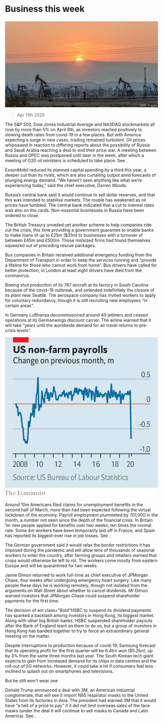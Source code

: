 ###### 

# Business this week 

#####  

![image](images/20200411_WWP501.jpg) 

> Apr 11th 2020 

The S&amp;P 500, Dow Jones Industrial Average and NASDAQ stockmarkets all rose by more than 5% on April 6th, as investors reacted positively to slowing death rates from covid-19 in a few places. But with America expecting a surge in new cases, trading remained turbulent. Oil prices whipsawed in reaction to differing reports about the possibility of Russia and Saudi Arabia reaching a deal to end their price war. A meeting between Russia and OPEC was postponed until later in the week, after which a meeting of G20 oil ministers is scheduled to take place. See .


ExxonMobil reduced its planned capital spending by a third this year, a deeper cut than its rivals, which are also curtailing output amid forecasts of plunging energy demand. “We haven’t seen anything like what we’re experiencing today,” said the chief executive, Darren Woods.

Russia’s central bank said it would continue to sell dollar reserves, and that this was intended to stabilise markets. The rouble has weakened as oil prices have tumbled. The central bank indicated that a cut to interest rates was also on the cards. Non-essential businesses in Russia have been ordered to close.

The British Treasury unveiled yet another scheme to help companies ride out the crisis, this time providing a government guarantee to enable banks to make loans of up to £25m ($31m) to businesses with a turnover of between £45m and £500m. Those midsized firms had found themselves squeezed out of preceding rescue packages.

Bus companies in Britain received additional emergency funding from the Department of Transport in order to keep the services running and “provide a lifeline for those who cannot work from home”. Bus drivers have called for better protection; in London at least eight drivers have died from the coronavirus.

Boeing shut production of its 787 aircraft at its factory in South Carolina because of the covid-19 outbreak, and extended indefinitely the closure of its plant near Seattle. The aerospace company has invited workers to apply for voluntary redundancy, though it is still recruiting new employees “in certain areas”.

In Germany Lufthansa decommissioned around 40 jetliners and ceased operations at its Germanwings discount carrier. The airline warned that it will take “years until the worldwide demand for air travel returns to pre-crisis levels”.

![image](images/20200411_WWC171_0.png) 


Around 10m Americans filed claims for unemployment benefits in the second half of March, more than had been expected following the virtual lockdown of the economy. Payroll employment plummeted by 701,000 in the month, a number not seen since the depth of the financial crisis. In Britain 1m new people applied for benefits over two weeks, ten times the normal rate. Some 4m workers have been temporarily laid off in France, and Spain has reported its biggest-ever rise in job losses. See .

The German government said it would relax the border restrictions it has imposed during the pandemic and will allow tens of thousands of seasonal workers to enter the country, after farming groups and retailers warned that crops would otherwise be left to rot. The workers come mostly from eastern Europe and will be quarantined for two weeks.

Jamie Dimon returned to work full-time as chief executive of JPMorgan Chase, four weeks after undergoing emergency heart surgery. Like many people these days he is working remotely, though not isolated from the arguments on Wall Street about whether to cancel dividends. Mr Dimon warned investors that JPMorgan Chase could suspend shareholder payments for the first time.

The decision of em class="Bold"HSBC to suspend its dividend payments has sparked a backlash among investors in Hong Kong, its biggest market. Along with other big British banks, HSBC suspended shareholder payouts after the Bank of England leant on them to do so, but a group of investors in Hong Kong has banded together to try to force an extraordinary general meeting on the matter.

Despite interruptions to production because of covid-19, Samsung forecast that its operating profit for the first quarter will be 6.4trn won ($5.2bn), up by 3% from the same three months last year. The South Korean tech giant expects to gain from increased demand for its chips in data centres and the roll-out of 5G networks. However, it could take a hit if consumers feel less inclined to splash out on smartphones and televisions.

But he still won’t wear one

Donald Trump announced a deal with 3M, an American industrial conglomerate, that will see it import N95 respirator masks to the United States from its factories in Asia. The president had warned 3M that it would have “a hell of a price to pay” if it did not limit overseas sales of the face masks (under the deal it will continue to sell masks to Canada and Latin America). See .


